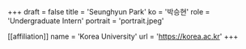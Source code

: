 +++
draft = false
title = 'Seunghyun Park'
ko = '박승현'
role = 'Undergraduate Intern'
portrait = 'portrait.jpeg'

[[affiliation]]
name = 'Korea University'
url = 'https://korea.ac.kr'
+++
